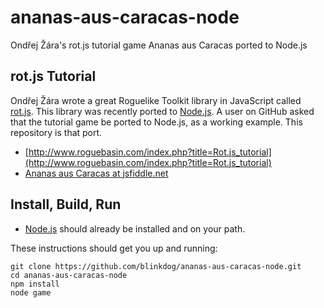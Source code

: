 # ananas-aus-caracas-node
Ondřej Žára's rot.js tutorial game Ananas aus Caracas ported to Node.js

## rot.js Tutorial
Ondřej Žára wrote a great Roguelike Toolkit library in JavaScript called
[rot.js](https://ondras.github.io/rot.js/hp/). This library was recently
ported to [Node.js](https://nodejs.org/). A user on GitHub asked that
the tutorial game be ported to Node.js, as a working example. This
repository is that port.

* [http://www.roguebasin.com/index.php?title=Rot.js_tutorial](http://www.roguebasin.com/index.php?title=Rot.js_tutorial)
* [Ananas aus Caracas at jsfiddle.net](http://jsfiddle.net/rotjs/qRnFY/)

## Install, Build, Run
* [Node.js](https://nodejs.org/) should already be installed and on your path.

These instructions should get you up and running:

    git clone https://github.com/blinkdog/ananas-aus-caracas-node.git
    cd ananas-aus-caracas-node
    npm install
    node game
